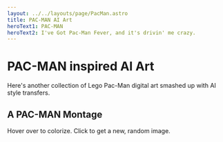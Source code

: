 ```yaml
---
layout: ../../layouts/page/PacMan.astro
title: PAC-MAN AI Art
heroText1: PAC-MAN
heroText2: I've Got Pac-Man Fever, and it's drivin' me crazy.
---
```


# PAC-MAN inspired AI Art

Here's another collection of Lego Pac-Man digital art smashed up with AI style transfers.

## A PAC-MAN Montage

Hover over to colorize. Click to get a new, random image.